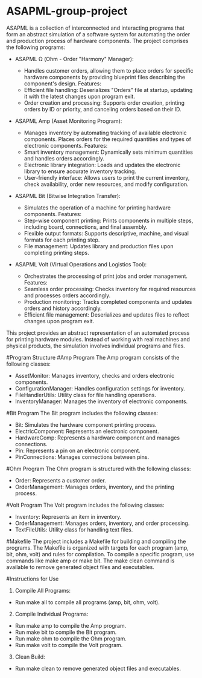 # ASAPML-group-project
ASAPML is a collection of interconnected and interacting programs that form an abstract simulation of a software system for automating the order and production process of hardware components. The project comprises the following programs:

* ASAPML Ω (Ohm - Order "Harmony" Manager):
  - Handles customer orders, allowing them to place orders for specific hardware components by providing blueprint files describing the component's design.
 Features:
  - Efficient file handling: Deserializes "Orders" file at startup, updating it with the latest changes upon program exit.
  - Order creation and processing: Supports order creation, printing orders by ID or priority, and canceling orders based on their ID.
 
* ASAPML Amp (Asset Monitoring Program):
  - Manages inventory by automating tracking of available electronic components. Places orders for the required quantities and types of electronic components.
Features:
  - Smart inventory management: Dynamically sets minimum quantities and handles orders accordingly.
  - Electronic library integration: Loads and updates the electronic library to ensure accurate inventory tracking.
  - User-friendly interface: Allows users to print the current inventory, check availability, order new resources, and modify configuration.
    
* ASAPML Bit (Bitwise Integration Transfer):
  - Simulates the operation of a machine for printing hardware components.
Features:
  - Step-wise component printing: Prints components in multiple steps, including board, connections, and final assembly.
  - Flexible output formats: Supports descriptive, machine, and visual formats for each printing step.
  - File management: Updates library and production files upon completing printing steps.
    
* ASAPML Volt (Virtual Operations and Logistics Tool):
  - Orchestrates the processing of print jobs and order management.
Features:
  - Seamless order processing: Checks inventory for required resources and processes orders accordingly.
  - Production monitoring: Tracks completed components and updates orders and history accordingly.
  - Efficient file management: Deserializes and updates files to reflect changes upon program exit.
    
This project provides an abstract representation of an automated process for printing hardware modules. Instead of working with real machines and physical products, the simulation involves individual programs and files.

#Program Structure
#Amp Program
The Amp program consists of the following classes:

* AssetMonitor: Manages inventory, checks and orders electronic components.
* ConfigurationManager: Handles configuration settings for inventory.
* FileHandlerUtils: Utility class for file handling operations.
* InventoryManager: Manages the inventory of electronic components.
  
#Bit Program
The Bit program includes the following classes:

* Bit: Simulates the hardware component printing process.
* ElectricComponent: Represents an electronic component.
* HardwareComp: Represents a hardware component and manages connections.
* Pin: Represents a pin on an electronic component.
* PinConnections: Manages connections between pins.

#Ohm Program
The Ohm program is structured with the following classes:

* Order: Represents a customer order.
* OrderManagement: Manages orders, inventory, and the printing process.
  
#Volt Program
The Volt program includes the following classes:

* Inventory: Represents an item in inventory.
* OrderManagement: Manages orders, inventory, and order processing.
* TextFileUtils: Utility class for handling text files.
  
#Makefile
The project includes a Makefile for building and compiling the programs. The Makefile is organized with targets for each program (amp, bit, ohm, volt) and rules for compilation. To compile a specific program, use commands like make amp or make bit. The make clean command is available to remove generated object files and executables.

#Instructions for Use
1. Compile All Programs:
  - Run make all to compile all programs (amp, bit, ohm, volt).
2. Compile Individual Programs:
  - Run make amp to compile the Amp program.
  - Run make bit to compile the Bit program.
  - Run make ohm to compile the Ohm program.
  - Run make volt to compile the Volt program.
3. Clean Build:
  - Run make clean to remove generated object files and executables.

